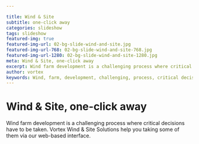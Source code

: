 ```yaml
---

title: Wind & Site
subtitle: one-click away
categories: slideshow
tags: slideshow
featured-img: true
featured-img-url: 02-bg-slide-wind-and-site.jpg
featured-img-url-768: 02-bg-slide-wind-and-site-768.jpg
featured-img-url-1280: 02-bg-slide-wind-and-site-1280.jpg
meta: Wind & Site, one-click away
excerpt: Wind farm development is a challenging process where critical decisions have to be taken. Vortex Wind & Site Solutions help you taking some of them via our web-based interface.
author: vortex
keywords: Wind, farm, development, challenging, process, critical decissions, cost-effectively, help
---
```


# Wind & Site, one-click away

Wind farm development is a challenging process where critical decisions have to be taken. Vortex Wind & Site Solutions help you taking some of them via our web-based interface.